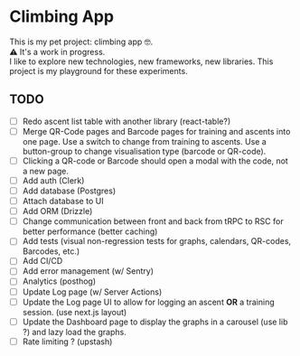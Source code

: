 # Climbing App

This is my pet project: climbing app 🤓.  
⚠️ It's a work in progress.  
I like to explore new technologies, new frameworks, new libraries. This project is my playground for these experiments.

## TODO

- [ ] Redo ascent list table with another library (react-table?)
- [ ] Merge QR-Code pages and Barcode pages for training and ascents into one
  page. Use a switch to change from training to ascents. Use a button-group to
  change visualisation type (barcode or QR-code).  
- [ ] Clicking a QR-code or Barcode should open a modal with the code, not a new page.  
- [ ] Add auth (Clerk)
- [ ] Add database (Postgres)
- [ ] Attach database to UI
- [ ] Add ORM (Drizzle)
- [ ] Change communication between front and back from tRPC to RSC for better
  performance (better caching)
- [ ] Add tests (visual non-regression tests for graphs, calendars, QR-codes,
  Barcodes, etc.)
- [ ] Add CI/CD
- [ ] Add error management (w/ Sentry)
- [ ] Analytics (posthog)
- [ ] Update Log page (w/ Server Actions)
- [ ] Update the Log page UI to allow for logging an ascent **OR** a training
  session. (use next.js layout)
- [ ] Update the Dashboard page to display the graphs in a carousel (use lib ?)
  and lazy load the graphs.
- [ ] Rate limiting ? (upstash)
